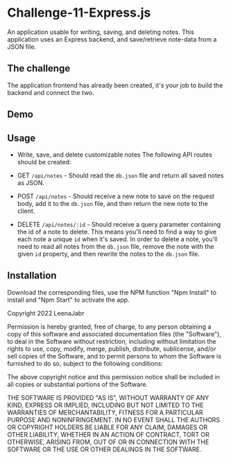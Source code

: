 # Challenge-11-Express.js

An application usable for writing, saving, and deleting notes. This application uses an Express backend, and save/retrieve note-data from a JSON file.

## The challenge

The application frontend has already been created, it's your job to build the backend and connect the two.

## Demo



## Usage

- Write, save, and delete customizable notes
The following API routes should be created:

- GET `/api/notes` - Should read the `db.json` file and return all saved notes as JSON.

- POST `/api/notes` - Should receive a new note to save on the request body, add it to the `db.json` file, and then return the new note to the client.

- DELETE `/api/notes/:id` - Should receive a query parameter containing the id of a note to delete. This means you'll need to find a way to give each note a unique `id` when it's saved. In order to delete a note, you'll need to read all notes from the `db.json` file, remove the note with the given `id` property, and then rewrite the notes to the `db.json` file.

## Installation

Download the corresponding files, use the NPM function "Npm Install" to install and "Npm Start" to activate the app.

Copyright 2022 LeenaJabr

Permission is hereby granted, free of charge, to any person obtaining a copy of this software and associated documentation files (the "Software"), to deal in the Software without restriction, including without limitation the rights to use, copy, modify, merge, publish, distribute, sublicense, and/or sell copies of the Software, and to permit persons to whom the Software is furnished to do so, subject to the following conditions:

The above copyright notice and this permission notice shall be included in all copies or substantial portions of the Software.

THE SOFTWARE IS PROVIDED "AS IS", WITHOUT WARRANTY OF ANY KIND, EXPRESS OR IMPLIED, INCLUDING BUT NOT LIMITED TO THE WARRANTIES OF MERCHANTABILITY, FITNESS FOR A PARTICULAR PURPOSE AND NONINFRINGEMENT. IN NO EVENT SHALL THE AUTHORS OR COPYRIGHT HOLDERS BE LIABLE FOR ANY CLAIM, DAMAGES OR OTHER LIABILITY, WHETHER IN AN ACTION OF CONTRACT, TORT OR OTHERWISE, ARISING FROM, OUT OF OR IN CONNECTION WITH THE SOFTWARE OR THE USE OR OTHER DEALINGS IN THE SOFTWARE.
